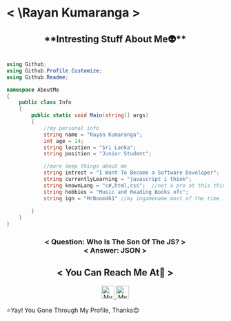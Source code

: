# < \Rayan Kumaranga >

<h2 align="center">**Intresting Stuff About Me👽**</h2>

```csharp

using Github;
using Github.Profile.Customize;
using Github.Readme;

namespace AboutMe
{
    public class Info
    {
        public static void Main(string[] args)
        {
            //my personal info
            string name = "Rayan Kumaranga";
            int age = 14;
            string location = "Sri Lanka";
            string position = "Junior Student";

            //more deep things about me
            string intrest = "I Want To Become a Software Developer";
            string currentlyLearning = "javascript i think";
            string knownLang = "c#,html,css";  //not a pro at this things :-}
            string hobbies = "Music and Reading Books ofc";
            string ign = "MrBoom461" //my ingamename most of the time :]
            
        }
    }
}

```

<h3 align="center">< Question: Who Is The Son Of The JS? ></br> < Answer: JSON ></h3>
    

<h2 align="center">< You Can Reach Me At👋 ></h2>

<p align="center">

  <a href="mailto:rayankumaranga03@gmail.com">
    <img src="https://www.vectorlogo.zone/logos/gmail/gmail-icon.svg" alt="My Gmail Address" height="30" width="30">
  </a>
  
  <a href="https://discordapp.com/users/891356965064806411/">
    <img src="https://www.vectorlogo.zone/logos/discordapp/discordapp-icon.svg"
     alt="My Discord Profile" height="30" width="30">
  </a>

</p>



⭐️Yay! You Gone Through My Profile, Thanks😊
